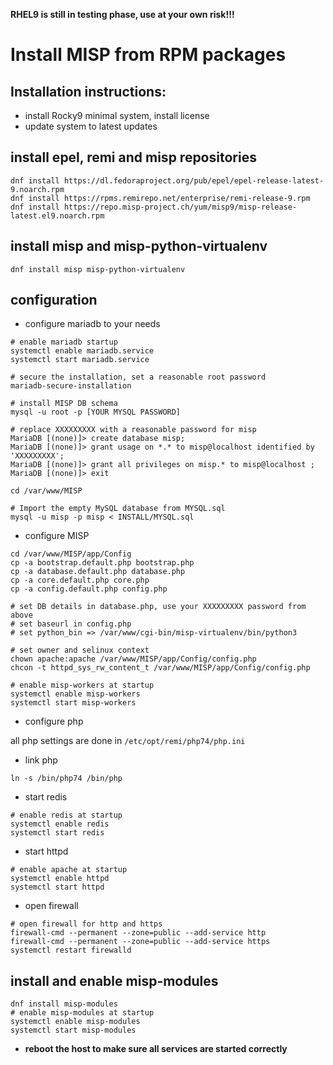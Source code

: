 **RHEL9 is still in testing phase, use at your own risk!!!**

# Install MISP from RPM packages

## Installation instructions:

- install Rocky9 minimal system, install license
- update system to latest updates

## install epel, remi and misp repositories

```
dnf install https://dl.fedoraproject.org/pub/epel/epel-release-latest-9.noarch.rpm
dnf install https://rpms.remirepo.net/enterprise/remi-release-9.rpm
dnf install https://repo.misp-project.ch/yum/misp9/misp-release-latest.el9.noarch.rpm
```

## install misp and misp-python-virtualenv
```
dnf install misp misp-python-virtualenv
```

## configuration
- configure mariadb to your needs

```
# enable mariadb startup
systemctl enable mariadb.service
systemctl start mariadb.service

# secure the installation, set a reasonable root password
mariadb-secure-installation

# install MISP DB schema
mysql -u root -p [YOUR MYSQL PASSWORD]

# replace XXXXXXXXX with a reasonable password for misp
MariaDB [(none)]> create database misp;
MariaDB [(none)]> grant usage on *.* to misp@localhost identified by 'XXXXXXXXX';
MariaDB [(none)]> grant all privileges on misp.* to misp@localhost ;
MariaDB [(none)]> exit

cd /var/www/MISP

# Import the empty MySQL database from MYSQL.sql
mysql -u misp -p misp < INSTALL/MYSQL.sql
```

- configure MISP

```
cd /var/www/MISP/app/Config
cp -a bootstrap.default.php bootstrap.php
cp -a database.default.php database.php
cp -a core.default.php core.php
cp -a config.default.php config.php

# set DB details in database.php, use your XXXXXXXXX password from above
# set baseurl in config.php
# set python_bin => /var/www/cgi-bin/misp-virtualenv/bin/python3

# set owner and selinux context
chown apache:apache /var/www/MISP/app/Config/config.php
chcon -t httpd_sys_rw_content_t /var/www/MISP/app/Config/config.php

# enable misp-workers at startup
systemctl enable misp-workers
systemctl start misp-workers
```

- configure php

all php settings are done in ```/etc/opt/remi/php74/php.ini```

- link php
```
ln -s /bin/php74 /bin/php
```

- start redis

```
# enable redis at startup
systemctl enable redis
systemctl start redis
```

- start httpd

```
# enable apache at startup
systemctl enable httpd
systemctl start httpd
```

- open firewall

```
# open firewall for http and https
firewall-cmd --permanent --zone=public --add-service http
firewall-cmd --permanent --zone=public --add-service https
systemctl restart firewalld
```

## install and enable misp-modules
```
dnf install misp-modules
# enable misp-modules at startup
systemctl enable misp-modules
systemctl start misp-modules
```

- **reboot the host to make sure all services are started correctly**

